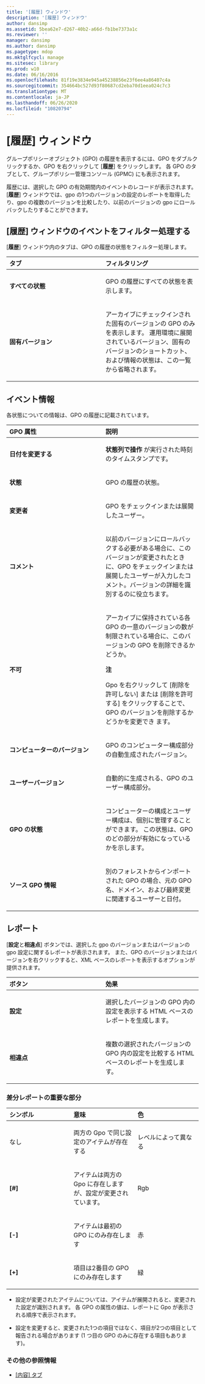 ```yaml
---
title: '[履歴] ウィンドウ'
description: '[履歴] ウィンドウ'
author: dansimp
ms.assetid: 5bea62e7-d267-40b2-a66d-fb1be7373a1c
ms.reviewer: ''
manager: dansimp
ms.author: dansimp
ms.pagetype: mdop
ms.mktglfcycl: manage
ms.sitesec: library
ms.prod: w10
ms.date: 06/16/2016
ms.openlocfilehash: 81f19e3834e945a45238856e23f6ee4a86407c4a
ms.sourcegitcommit: 354664bc527d93f80687cd2eba70d1eea024c7c3
ms.translationtype: MT
ms.contentlocale: ja-JP
ms.lasthandoff: 06/26/2020
ms.locfileid: "10820794"
---
```

# [履歴] ウィンドウ


グループポリシーオブジェクト (GPO) の履歴を表示するには、GPO をダブルクリックするか、GPO を右クリックして [**履歴**] をクリックします。 各 GPO のタブとして、グループポリシー管理コンソール (GPMC) にも表示されます。

履歴には、選択した GPO の有効期間内のイベントのレコードが表示されます。 [**履歴**] ウィンドウでは、gpo の1つのバージョンの設定のレポートを取得したり、gpo の複数のバージョンを比較したり、以前のバージョンの gpo にロールバックしたりすることができます。

## [履歴] ウィンドウのイベントをフィルター処理する


[**履歴**] ウィンドウ内のタブは、GPO の履歴の状態をフィルター処理します。

<table>
<colgroup>
<col width="50%" />
<col width="50%" />
</colgroup>
<thead>
<tr class="header">
<th align="left">タブ</th>
<th align="left">フィルタリング</th>
</tr>
</thead>
<tbody>
<tr class="odd">
<td align="left"><p><strong>すべての状態</strong></p></td>
<td align="left"><p>GPO の履歴にすべての状態を表示します。</p></td>
</tr>
<tr class="even">
<td align="left"><p><strong>固有バージョン</strong></p></td>
<td align="left"><p>アーカイブにチェックインされた固有のバージョンの GPO のみを表示します。 運用環境に展開されているバージョン、固有のバージョンのショートカット、および情報の状態は、この一覧から省略されます。</p></td>
</tr>
</tbody>
</table>



## イベント情報


各状態についての情報は、GPO の履歴に記載されています。

<table>
<colgroup>
<col width="50%" />
<col width="50%" />
</colgroup>
<thead>
<tr class="header">
<th align="left">GPO 属性</th>
<th align="left">説明</th>
</tr>
</thead>
<tbody>
<tr class="odd">
<td align="left"><p><strong>日付を変更する</strong></p></td>
<td align="left"><p><strong>状態列で操作 </strong> が実行された時刻のタイムスタンプです。</p></td>
</tr>
<tr class="even">
<td align="left"><p><strong>状態</strong></p></td>
<td align="left"><p>GPO の履歴の状態。</p></td>
</tr>
<tr class="odd">
<td align="left"><p><strong>変更者</strong></p></td>
<td align="left"><p>GPO をチェックインまたは展開したユーザー。</p></td>
</tr>
<tr class="even">
<td align="left"><p><strong>コメント</strong></p></td>
<td align="left"><p>以前のバージョンにロールバックする必要がある場合に、このバージョンが変更されたときに、GPO をチェックインまたは展開したユーザーが入力したコメント。バージョンの詳細を識別するのに役立ちます。</p></td>
</tr>
<tr class="odd">
<td align="left"><p><strong>不可</strong></p></td>
<td align="left"><p>アーカイブに保持されている各 GPO の一意のバージョンの数が制限されている場合に、このバージョンの GPO を削除できるかどうか。</p>
<div class="alert">
<strong>注</strong><br/><p>Gpo を右クリックして [削除を許可しない] または [削除を許可する] をクリックすることで、GPO のバージョンを削除するかどうかを変更でき <strong> </strong> <strong> </strong> ます。</p>
</div>
<div>

</div></td>
</tr>
<tr class="even">
<td align="left"><p><strong>コンピューターのバージョン</strong></p></td>
<td align="left"><p>GPO のコンピューター構成部分の自動生成されたバージョン。</p></td>
</tr>
<tr class="odd">
<td align="left"><p><strong>ユーザーバージョン</strong></p></td>
<td align="left"><p>自動的に生成される、GPO のユーザー構成部分。</p></td>
</tr>
<tr class="even">
<td align="left"><p><strong>GPO の状態</strong></p></td>
<td align="left"><p>コンピューターの構成とユーザー構成は、個別に管理することができます。 この状態は、GPO のどの部分が有効になっているかを示します。</p></td>
</tr>
<tr class="odd">
<td align="left"><p><strong>ソース GPO 情報</strong></p></td>
<td align="left"><p>別のフォレストからインポートされた GPO の場合、元の GPO 名、ドメイン、および最終変更に関連するユーザーと日付。</p></td>
</tr>
</tbody>
</table>



## レポート


[**設定**と**相違点**] ボタンでは、選択した gpo のバージョンまたはバージョンの gpo 設定に関するレポートが表示されます。 また、GPO のバージョンまたはバージョンを右クリックすると、XML ベースのレポートを表示するオプションが提供されます。

<table>
<colgroup>
<col width="50%" />
<col width="50%" />
</colgroup>
<thead>
<tr class="header">
<th align="left">ボタン</th>
<th align="left">効果</th>
</tr>
</thead>
<tbody>
<tr class="odd">
<td align="left"><p><strong>設定</strong></p></td>
<td align="left"><p>選択したバージョンの GPO 内の設定を表示する HTML ベースのレポートを生成します。</p></td>
</tr>
<tr class="even">
<td align="left"><p><strong>相違点</strong></p></td>
<td align="left"><p>複数の選択されたバージョンの GPO 内の設定を比較する HTML ベースのレポートを生成します。</p></td>
</tr>
</tbody>
</table>



### 差分レポートの重要な部分

<table>
<colgroup>
<col width="33%" />
<col width="33%" />
<col width="33%" />
</colgroup>
<thead>
<tr class="header">
<th align="left">シンボル</th>
<th align="left">意味</th>
<th align="left">色</th>
</tr>
</thead>
<tbody>
<tr class="odd">
<td align="left"><p>なし</p></td>
<td align="left"><p>両方の Gpo で同じ設定のアイテムが存在する</p></td>
<td align="left"><p>レベルによって異なる</p></td>
</tr>
<tr class="even">
<td align="left"><p><strong>[#]</strong></p></td>
<td align="left"><p>アイテムは両方の Gpo に存在しますが、設定が変更されています。</p></td>
<td align="left"><p>Rgb</p></td>
</tr>
<tr class="odd">
<td align="left"><p><strong>[-]</strong></p></td>
<td align="left"><p>アイテムは最初の GPO にのみ存在します</p></td>
<td align="left"><p>赤</p></td>
</tr>
<tr class="even">
<td align="left"><p><strong>[+]</strong></p></td>
<td align="left"><p>項目は2番目の GPO にのみ存在します</p></td>
<td align="left"><p>緑</p></td>
</tr>
</tbody>
</table>



-   設定が変更されたアイテムについては、アイテムが展開されると、変更された設定が識別されます。 各 GPO の属性の値は、レポートに Gpo が表示される順序で表示されます。

-   設定を変更すると、変更された1つの項目ではなく、項目が2つの項目として報告される場合があります (1 つ目の GPO のみに存在する項目もあります)。

### その他の参照情報

-   [[内容] タブ](contents-tab-agpm40.md)









